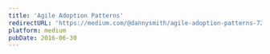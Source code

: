 ```yaml
---
title: 'Agile Adoption Patterns'
redirectURL: 'https://medium.com/@dannysmith/agile-adoption-patterns-724fb921945f'
platform: medium
pubDate: 2016-06-30
---
```


